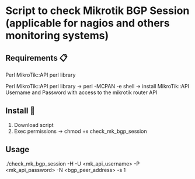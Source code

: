 # Script to check Mikrotik BGP Session (applicable for nagios and others monitoring systems) 

## Requirements 📋
Perl
MikroTik::API perl library

Perl
MikroTik::API perl library
    -> perl -MCPAN -e shell
    -> install MikroTik::API
Username and Password with access to the mikrotik router API 

## Install 🔧

1. Download script
2. Exec permissions
    -> chmod +x check_mk_bgp_session

## Usage

./check_mk_bgp_session -H <hostname> -U <mk_api_username> -P <mk_api_password> -N <bgp_peer_address> -s 1
